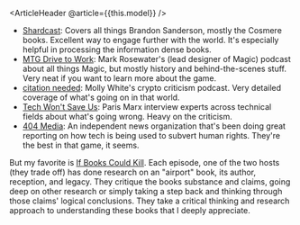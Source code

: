 <ArticleHeader @article={{this.model}} />


- [Shardcast](): Covers all things Brandon Sanderson, mostly the Cosmere books. Excellent way to engage further with the world. It's especially helpful in processing the information dense books. 
- [MTG Drive to Work](https://magic.wizards.com/en/news/making-magic/drive-work-podcast-archive-2013-08-09-0): Mark Rosewater's (lead designer of Magic) podcast about all things Magic, but mostly history and behind-the-scenes stuff. Very neat if you want to learn more about the game.
- [citation needed](https://www.citationneeded.news/):  Molly White's crypto criticism podcast. Very detailed coverage of what's going on in that world.
- [Tech Won't Save Us](https://www.techwontsave.us/): Paris Marx interview experts across technical fields about what's going wrong. Heavy on the criticism.
- [404 Media](https://www.404media.co/): An independent news organization that's been doing great reporting on how tech is being used to subvert human rights. They're the best in that game, it seems.

 But my favorite is [If Books Could Kill](https://www.ifbookspod.com/). Each episode, one of the two hosts (they trade off) has done research on an "airport" book, its author, reception, and legacy. They critique the books substance and claims, going deep on other research or simply taking a step back and thinking through those claims' logical conclusions. They take a critical thinking and research approach to understanding these books that I deeply appreciate.




